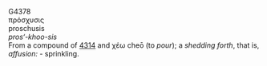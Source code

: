 G4378  
πρόσχυσις  
proschusis  
*pros‘-khoo-sis*  
From a compound of [4314](g4314) and χέω cheō (to *pour*); a *shedding*
*forth*, that is, *affusion:* - sprinkling.  
